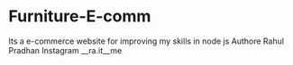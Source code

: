 # Furniture-E-comm
Its a e-commerce website for improving my skills in node js
Authore Rahul Pradhan 
Instagram __ra.it__me
